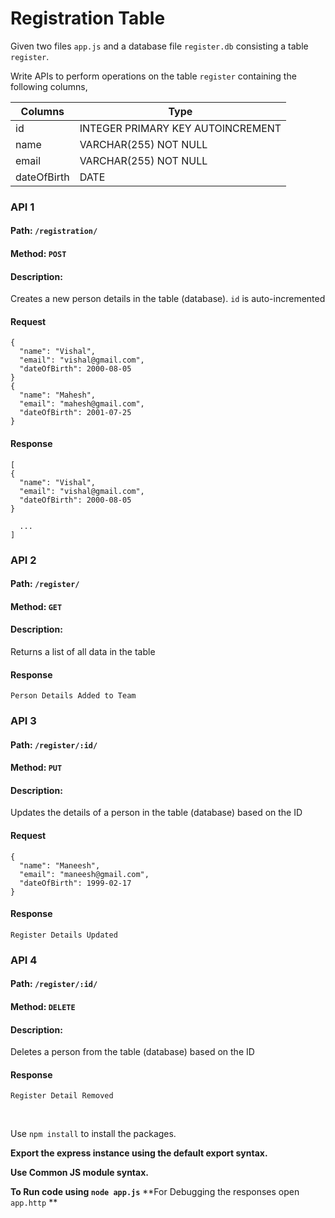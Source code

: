 # Registration Table

Given two files `app.js` and a database file `register.db` consisting a table `register`.

Write APIs to perform operations on the table `register` containing the following columns,

| Columns     | Type                              |
| ----------- | --------------------------------- |
| id          | INTEGER PRIMARY KEY AUTOINCREMENT |
| name        | VARCHAR(255) NOT NULL             |
| email       | VARCHAR(255) NOT NULL             |
| dateOfBirth | DATE                              |

### API 1

#### Path: `/registration/`

#### Method: `POST`

#### Description:

Creates a new person details in the table (database). `id` is auto-incremented

#### Request

```
{
  "name": "Vishal",
  "email": "vishal@gmail.com",
  "dateOfBirth": 2000-08-05
}
{
  "name": "Mahesh",
  "email": "mahesh@gmail.com",
  "dateOfBirth": 2001-07-25
}
```

#### Response

```
[
{
  "name": "Vishal",
  "email": "vishal@gmail.com",
  "dateOfBirth": 2000-08-05
}

  ...
]
```

### API 2

#### Path: `/register/`

#### Method: `GET`

#### Description:

Returns a list of all data in the table

#### Response

```
Person Details Added to Team
```

### API 3

#### Path: `/register/:id/`

#### Method: `PUT`

#### Description:

Updates the details of a person in the table (database) based on the ID

#### Request

```
{
  "name": "Maneesh",
  "email": "maneesh@gmail.com",
  "dateOfBirth": 1999-02-17
}
```

#### Response

```
Register Details Updated
```

### API 4

#### Path: `/register/:id/`

#### Method: `DELETE`

#### Description:

Deletes a person from the table (database) based on the ID

#### Response

```
Register Detail Removed
```

<br/>

Use `npm install` to install the packages.

**Export the express instance using the default export syntax.**

**Use Common JS module syntax.** 


**To Run code using `node app.js`** 
**For Debugging the responses open `app.http` **
